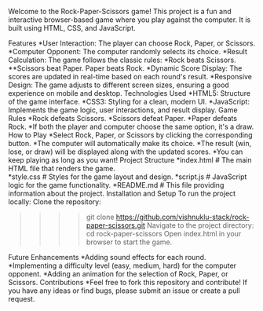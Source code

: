 Welcome to the Rock-Paper-Scissors game! This project is a fun and interactive browser-based game where you play against the computer. It is built using HTML, CSS, and JavaScript.

Features
*User Interaction: The player can choose Rock, Paper, or Scissors.
*Computer Opponent: The computer randomly selects its choice.
*Result Calculation: The game follows the classic rules:
*Rock beats Scissors.
**Scissors beat Paper.
Paper beats Rock.
*Dynamic Score Display: The scores are updated in real-time based on each round's result.
*Responsive Design: The game adjusts to different screen sizes, ensuring a good experience on mobile and desktop.
Technologies Used
*HTML5: Structure of the game interface.
*CSS3: Styling for a clean, modern UI.
*JavaScript: Implements the game logic, user interactions, and result display.
Game Rules
*Rock defeats Scissors.
*Scissors defeat Paper.
*Paper defeats Rock.
*If both the player and computer choose the same option, it's a draw.
How to Play
*Select Rock, Paper, or Scissors by clicking the corresponding button.
*The computer will automatically make its choice.
*The result (win, lose, or draw) will be displayed along with the updated scores.
*You can keep playing as long as you want!
Project Structure
 *index.html        # The main HTML file that renders the game.   
 *style.css         # Styles for the game layout and design.
 *script.js         # JavaScript logic for the game functionality.
 *README.md         # This file providing information about the project.
Installation and Setup
To run the project locally:
Clone the repository:
>>>>  git clone https://github.com/vishnuklu-stack/rock-paper-scissors.git
Navigate to the project directory:
cd rock-paper-scissors
Open index.html in your browser to start the game.

Future Enhancements
*Adding sound effects for each round.
*Implementing a difficulty level (easy, medium, hard) for the computer opponent.
*Adding an animation for the selection of Rock, Paper, or Scissors.
Contributions
*Feel free to fork this repository and contribute! If you have any ideas or find bugs, please submit an issue or create a pull request.
